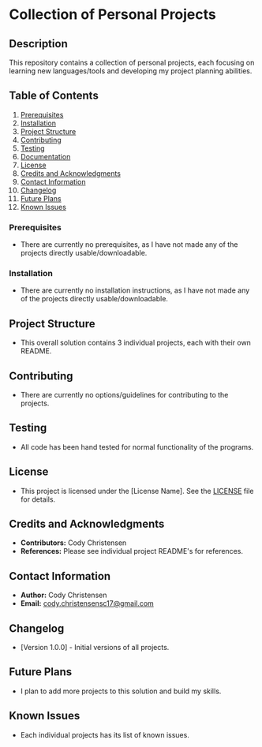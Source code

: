 # Collection of Personal Projects

## Description

This repository contains a collection of personal projects, each focusing on learning new languages/tools and developing my 
project planning abilities.

## Table of Contents

1. [Prerequisites](#prerequisites)
2. [Installation](#installation)
3. [Project Structure](#project-structure)
4. [Contributing](#contributing)
5. [Testing](#testing)
6. [Documentation](#documentation)
7. [License](#license)
8. [Credits and Acknowledgments](#credits-and-acknowledgments)
9. [Contact Information](#contact-information)
10. [Changelog](#changelog)
11. [Future Plans](#future-plans)
12. [Known Issues](#known-issues)

### Prerequisites

- There are currently no prerequisites, as I have not made any of the projects directly usable/downloadable.

### Installation

- There are currently no installation instructions, as I have not made any of the projects directly usable/downloadable.

## Project Structure
- This overall solution contains 3 individual projects, each with their own README.

## Contributing

- There are currently no options/guidelines for contributing to the projects.

## Testing
- All code has been hand tested for normal functionality of the programs.

## License

- This project is licensed under the [License Name]. See the [LICENSE](LICENSE) file for details.

## Credits and Acknowledgments

- **Contributors:** Cody Christensen
- **References:** Please see individual project README's for references. 

## Contact Information

- **Author:** Cody Christensen
- **Email:** cody.christensensc17@gmail.com

## Changelog

- [Version 1.0.0] - Initial versions of all projects.
  
## Future Plans

- I plan to add more projects to this solution and build my skills.

## Known Issues

- Each individual projects has its list of known issues.


